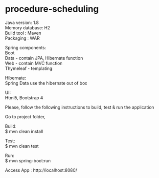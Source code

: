 # procedure-scheduling

Java version: 1.8 \
Memory database: H2 \
Build tool : Maven \
Packaging : WAR 

Spring components: \
Boot \
Data - contain JPA, Hibernate function \
Web - contain MVC function \
Thymeleaf - templating

Hibernate: \
Spring Data use the hibernate out of box  

UI: \
Html5, Bootstrap 4

Please, follow the following instructions to build, test & run the application 

Go to project folder,

Build: \
$ mvn clean install

Test: \
$ mvn clean test

Run: \
$ mvn spring-boot:run

Access App : http://localhost:8080/


